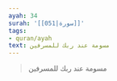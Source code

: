 ```yaml
---
ayah: 34
surah: '[[051|سورة]]'
tags:
- quran/ayah
text: مسومة عند ربك للمسرفين
---
```

> مسومة عند ربك للمسرفين
